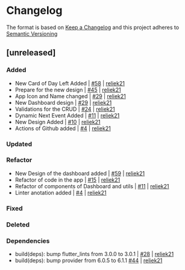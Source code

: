 # Changelog

The format is based on [Keep a Changelog](https://keepachangelog.com/en/1.0.0/) and this project adheres to [Semantic Versioning](https://semver.org/lang/es/)

[comment]: <> (do not remove the unreleased section)

## [unreleased]

### Added

- New Card of Day Left Added | [#58](https://github.com/reliek21/epicticker-mobile-app/pull/58) | [reliek21](https://github.com/reliek21)
- Prepare for the new design | [#45](https://github.com/reliek21/epicticker-mobile-app/pull/45) | [reliek21](https://github.com/reliek21)
- App Icon and Name changed | [#29](https://github.com/reliek21/epicticker-mobile-app/pull/29) | [reliek21](https://github.com/reliek21)
- New Dashboard design | [#29](https://github.com/reliek21/epicticker-mobile-app/pull/29) | [reliek21](https://github.com/reliek21)
- Validations for the CRUD | [#24](https://github.com/reliek21/epicticker-mobile-app/pull/24) | [reliek21](https://github.com/reliek21)
- Dynamic Next Event Added | [#11](https://github.com/reliek21/epicticker-mobile-app/pull/11) | [reliek21](https://github.com/reliek21)
- New Design Added | [#10](https://github.com/reliek21/epicticker-mobile-app/pull/10) | [reliek21](https://github.com/reliek21)
- Actions of Github added | [#4](https://github.com/reliek21/epicticker-mobile-app/pull/4) | [reliek21](https://github.com/reliek21)

### Updated

### Refactor
- New Design of the dashboard added | [#59](https://github.com/reliek21/epicticker-mobile-app/pull/59) | [reliek21](https://github.com/reliek21)
- Refactor of code in the app | [#15](https://github.com/reliek21/epicticker-mobile-app/pull/15) | [reliek21](https://github.com/reliek21)
- Refactor of components of Dashboard and utils | [#11](https://github.com/reliek21/epicticker-mobile-app/pull/11) | [reliek21](https://github.com/reliek21)
- Linter anotation added | [#4](https://github.com/reliek21/epicticker-mobile-app/pull/4) | [reliek21](https://github.com/reliek21)

### Fixed

### Deleted

### Dependencies

- build(deps): bump flutter_lints from 3.0.0 to 3.0.1 | [#28](https://github.com/reliek21/epicticker-mobile-app/pull/28) | [reliek21](https://github.com/reliek21)
- build(deps): bump provider from 6.0.5 to 6.1.1 [#44](https://github.com/reliek21/epicticker-mobile-app/pull/44) | [reliek21](https://github.com/reliek21)
